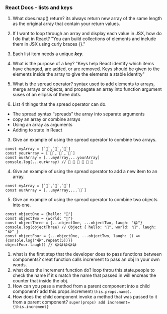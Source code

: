 
### React Docs - lists and keys
1. What does.map() return? 
its always return new array of the same length as the original array that contain your return values.
2. If I want to loop through an array and display each value in JSX, how do I do that in React?
 "You can build collections of elements and include them in JSX using curly braces {}."
3.  Each list item needs a unique  ***key***. 
4. What is the purpose of a key?
 "Keys help React identify which items have changed, are added, or are removed. Keys should be given to the elements inside the array to give the elements a stable identity"


1. What is the spread operator?
 syntax used to add elements to arrays, merge arrays or objects, and propagate an array into function argument suses of an ellipsis of three dots.
 2.  List 4 things that the spread operator can do.

* The spread syntax “spreads” the array into separate arguments
* copy an array or combine arrays
* Using an array as arguments
* Adding to state in React

3. Give an example of using the spread operator to combine two arrays.

~~~
const myArray = [`🤪`,`🐻`,`🎌`]
const yourArray = [`🙂`,`🤗`,`🤩`]
const ourArray = [...myArray,...yourArray]
console.log(...ourArray) // 🤪 🐻 🎌 🙂 🤗 🤩
~~~

4. Give an example of using the spread operator to add a new item to an array.

~~~
const myArray = [`🤪`,`🐻`,`🎌`]
const ourArray = [...myArray,...`🤩`]
~~~

5. Give an example of using the spread operator to combine two objects into one.


~~~
const objectOne = {hello: "🤪"}
const objectTwo = {world: "🐻"}
const objectThree = {...objectOne, ...objectTwo, laugh: "😂"}
console.log(objectThree) // Object { hello: "🤪", world: "🐻", laugh: "😂" }
const objectFour = {...objectOne, ...objectTwo, laugh: () => {console.log("😂".repeat(5))}}
objectFour.laugh() // 😂😂😂😂😂
~~~



 1. what is the first step that the developer does to pass functions between components?
 creat function calls increment to pass an obj In your own words.
 2.  what does the increment function do?
  loop throu this.state.people to check the name if it s match the name that passed in will encreas the counter that inside the obj.
 3.  How can you pass a method from a parent component into a child component?
   add this.props.increment`(this.props.name)`.
 4. How does the child component invoke a method that was passed to it from a parent component?
  `super(props) add increment={this.increment}`
